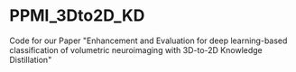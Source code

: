 # PPMI_3Dto2D_KD
Code for our Paper "Enhancement and Evaluation for deep learning-based classification of volumetric neuroimaging with 3D-to-2D Knowledge Distillation"
